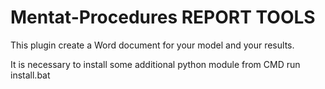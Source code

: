 # Mentat-Procedures REPORT TOOLS

This plugin create a Word document for your model and your results.

It is necessary to install some additional python module
from CMD run
install.bat
